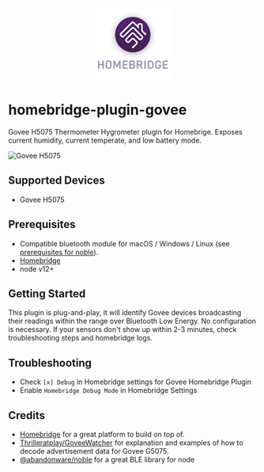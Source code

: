 
<p align="center">

<img src="https://github.com/homebridge/branding/raw/master/logos/homebridge-wordmark-logo-vertical.png" width="150">

</p>


# homebridge-plugin-govee

Govee H5075 Thermometer Hygrometer plugin for Homebrige. Exposes current humidity, current temperate, and low battery mode.

<img src="https://github.com/asednev/homebridge-plugin-govee/raw/master/assets/GoveeH5075.jpg" alt="Govee H5075">

## Supported Devices

* Govee H5075

## Prerequisites

* Compatible bluetooth module for macOS / Windows / Linux (see [prerequisites for noble](https://github.com/abandonware/noble#prerequisites)).
* [Homebridge](https://github.com/homebridge/homebridge/)
* node v12+

## Getting Started

This plugin is plug-and-play, it will identify Govee devices broadcasting their readings within the range over Bluetooth Low Energy. No configuration is necessary. If your sensors don't show up within 2-3 minutes, check troubleshooting steps and homebridge logs.

## Troubleshooting

* Check `[x] Debug` in Homebridge settings for Govee Homebridge Plugin
* Enable `Homebridge Debug Mode` in Homebridge Settings

## Credits

* [Homebridge](https://github.com/homebridge/homebridge/) for a great platform to build on top of.
* [Thrilleratplay/GoveeWatcher](https://github.com/Thrilleratplay/GoveeWatcher) for explanation and examples of how to decode advertisement data for Govee G5075.
* [@abandonware/noble](https://github.com/abandonware/noble) for a great BLE library for node
